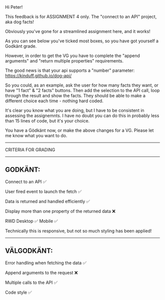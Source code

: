 Hi Peter!

This feedback is for ASSIGNMENT 4 only. The "connect to an API" project, aka dog facts!

Obviously you've gone for a streamlined assignment here, and it works!

As you can see below you've ticked most boxes, so you have got yourself a Godkänt grade.

However, in order to get the VG you have to complete the "append arguments" and "return multiple properties" requirements.

The good news is that your api supports a "number" parameter: https://kinduff.github.io/dog-api/

So you could, as an example, ask the user for how many facts they want, or have  "1 fact" & "2 facts" buttons. Then add the selection to the API call, loop through the result and show the facts. They should be able to make a different choice each time - nothing hard coded.

It's clear you know what you are doing, but I have to be consistent in assessing the assignemnts. I have no doubt you can do this in probably less than 15 lines of code, but it's your choice.

You have a Gödkänt now, or make the above changes for a VG. Please let me know what you want to do.

*************************************

CRITERIA FOR GRADING

*************************************

GODKÄNT:
-------------------------------------

Connect to an API ✅

User fired event to launch the fetch ✅

Data is returned and handled efficiently ✅

Display more than one property of the returned data ❌

RWD
  Desktop ✅
  Mobile ✅
  
  Technically this is responsive, but not so much styling has been applied!

-------------------------------------

VÄLGODKÄNT:
-------------------------------------

Error handling when fetching the data ✅

Append arguments to the request ❌

Multiple calls to the API ✅

Code style ✅